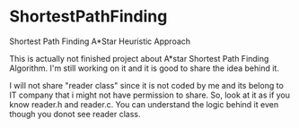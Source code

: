 # ShortestPathFinding
Shortest Path Finding A*Star Heuristic Approach

This is actually not finished project about A*star Shortest Path Finding Algorithm. I'm still working on it and it is good to share the idea behind it.


I will not share "reader class" since it is not coded by me and its belong to IT company that i might not have permission to share. So, look at it as if you know reader.h and reader.c. You can understand the logic behind it even though you donot see reader class.
